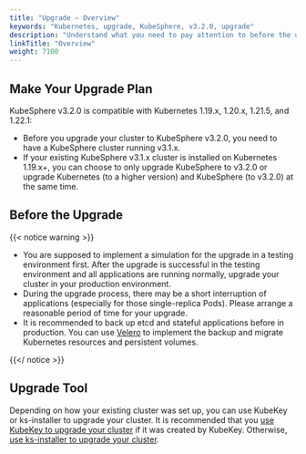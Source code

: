 ```yaml
---
title: "Upgrade — Overview"
keywords: "Kubernetes, upgrade, KubeSphere, v3.2.0, upgrade"
description: "Understand what you need to pay attention to before the upgrade, such as versions and upgrade tools."
linkTitle: "Overview"
weight: 7100
---
```


## Make Your Upgrade Plan

KubeSphere v3.2.0 is compatible with Kubernetes 1.19.x, 1.20.x, 1.21.5, and 1.22.1:

- Before you upgrade your cluster to KubeSphere v3.2.0, you need to have a KubeSphere cluster running v3.1.x.
- If your existing KubeSphere v3.1.x cluster is installed on Kubernetes 1.19.x+, you can choose to only upgrade KubeSphere to v3.2.0 or upgrade Kubernetes (to a higher version) and KubeSphere (to v3.2.0) at the same time.

## Before the Upgrade

{{< notice warning >}}

- You are supposed to implement a simulation for the upgrade in a testing environment first. After the upgrade is successful in the testing environment and all applications are running normally, upgrade your cluster in your production environment.
- During the upgrade process, there may be a short interruption of applications (especially for those single-replica Pods). Please arrange a reasonable period of time for your upgrade.
- It is recommended to back up etcd and stateful applications before in production. You can use [Velero](https://velero.io/) to implement the backup and migrate Kubernetes resources and persistent volumes.

{{</ notice >}}

## Upgrade Tool

Depending on how your existing cluster was set up, you can use KubeKey or ks-installer to upgrade your cluster. It is recommended that you [use KubeKey to upgrade your cluster](../upgrade-with-kubekey/) if it was created by KubeKey. Otherwise, [use ks-installer to upgrade your cluster](../upgrade-with-ks-installer/).
